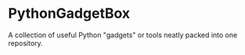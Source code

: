 # PythonGadgetBox
A collection of useful Python "gadgets" or tools neatly packed into one repository.
